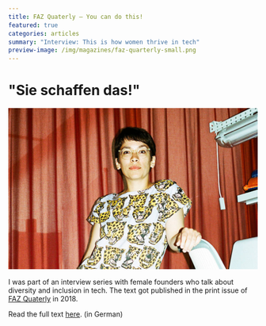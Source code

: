 ```yaml
---
title: FAZ Quaterly – You can do this!
featured: true
categories: articles
summary: "Interview: This is how women thrive in tech"
preview-image: /img/magazines/faz-quarterly-small.png
---
```


# "Sie schaffen das!"

<img class="picture full" src="img/magazines/faz-feature.jpg" />

I was part of an interview series with female founders who talk about diversity and inclusion in tech. The text got published in the print issue of [FAZ Quaterly] in 2018.

Read the full text [here]. (in German)

[FAZ Quaterly]: https://www.fazquarterly.de
[here]: http://www.faz.net/aktuell/gesellschaft/quarterly/sie-schaffen-das-15783223.html
